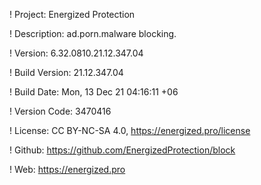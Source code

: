 ! Project: Energized Protection

! Description: ad.porn.malware blocking.

! Version: 6.32.0810.21.12.347.04

! Build Version: 21.12.347.04

! Build Date: Mon, 13 Dec 21 04:16:11 +06

! Version Code: 3470416

! License: CC BY-NC-SA 4.0, https://energized.pro/license

! Github: https://github.com/EnergizedProtection/block

! Web: https://energized.pro
